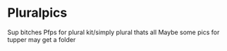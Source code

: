 # Pluralpics

Sup bitches
Pfps for plural kit/simply plural
thats all
Maybe some pics for tupper may get a folder

